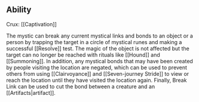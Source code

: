 ## Ability
Crux: [[Captivation]]

The mystic can break any current mystical links and bonds to an object or a person by trapping the target in a circle of mystical runes and making a successful [[Resolve]] test. The magic of the object is not affected but the target can no longer be reached with rituals like [[Hound]] and [[Summoning]]. In addition, any mystical bonds that may have been created by people visiting the location are negated, which can be used to prevent others from using [[Clairvoyance]] and [[Seven-journey Stride]] to view or reach the location until they have visited the location again. Finally, Break Link can be used to cut the bond between a creature and an [[Artifacts|artifact]].